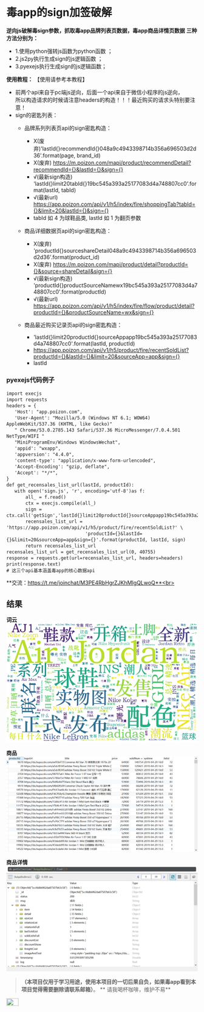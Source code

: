 # 毒app的sign加签破解
**逆向js破解毒sign参数，抓取毒app品牌列表页数据，毒app商品详情页数据**
**三种方法分别为：**
- 1.使用python强转js函数为python函数 ；
- 2.js2py执行生成sign的js逻辑函数 ；
- 3.pyexejs执行生成sign的js逻辑函数；

**使用教程：**
【使用请参考本教程】
- 前两个api来自于pc端js逆向，后面一个api来自于微信小程序的js逆向，<br>
  所以构造请求的时候请注意headers的构造！！！最近购买的请求头特别要注意！
- sign的密匙列表：
  - 品牌系列列表页api的sign密匙构造：
         
      -  X(废弃)'lastId{}recommendId{}048a9c4943398714b356a696503d2d36'.format(page, brand_id)
      -  X(废弃) https://m.poizon.com/mapi/product/recommendDetail?recommendId={}&lastId={}&sign={}
      -  √(最新sign构造) 'lastId{}limit20tabId{}19bc545a393a25177083d4a748807cc0'.format(lastId, tabId)
      -  √(最新url) https://app.poizon.com/api/v1/h5/index/fire/shoppingTab?tabId={}&limit=20&lastId={}&sign={}
      -  tabId 如 4 为球鞋品类, lastId 如 1 为翻页参数
  - 商品详细数据页api的sign密匙构造：   
      -  X(废弃) 'productId{}sourceshareDetail048a9c4943398714b356a696503d2d36'.format(product_id)
      -  X(废弃) https://m.poizon.com/mapi/product/detail?productId={}&source=shareDetail&sign={}
      -  √(最新sign构造) 'productId{}productSourceNamewx19bc545a393a25177083d4a748807cc0'.format(productId)
      -  √(最新url) https://app.poizon.com/api/v1/h5/index/fire/flow/product/detail?productId={}&productSourceName=wx&sign={}
   - 商品最近购买记录页api的sign密匙构造：
      - 'lastId{}limit20productId{}sourceAppapp19bc545a393a25177083d4a748807cc0'.format(lastId, productId)
      - https://app.poizon.com/api/v1/h5/product/fire/recentSoldList?productId={}&lastId={}&limit=20&sourceApp=app&sign={}
      - lastId
    
 ### pyexejs代码例子
 ``` 
import execjs
import requests
headers = {
    'Host': "app.poizon.com",
    'User-Agent': "Mozilla/5.0 (Windows NT 6.1; WOW64) AppleWebKit/537.36 (KHTML, like Gecko)"
    " Chrome/53.0.2785.143 Safari/537.36 MicroMessenger/7.0.4.501 NetType/WIFI "
    "MiniProgramEnv/Windows WindowsWechat",
    'appid': "wxapp",
    'appversion': "4.4.0",
    'content-type': "application/x-www-form-urlencoded",
    'Accept-Encoding': "gzip, deflate",
    'Accept': "*/*",
 }
def get_recensales_list_url(lastId, productId):
    with open('sign.js', 'r', encoding='utf-8')as f:
        all_ = f.read()
        ctx = execjs.compile(all_)
        sign = ctx.call('getSign','lastId{}limit20productId{}sourceAppapp19bc545a393a25177083d4a748807cc0'.format(lastId,productId))
        recensales_list_url = 'https://app.poizon.com/api/v1/h5/product/fire/recentSoldList?' \
                              'productId={}&lastId={}&limit=20&sourceApp=app&sign={}'.format(productId, lastId, sign)
        return recensales_list_url
recensales_list_url = get_recensales_list_url(0, 40755)
response = requests.get(url=recensales_list_url, headers=headers)
print(response.text)
# 这三个api基本涵盖毒app的核心数据api
```
**交流：https://t.me/joinchat/M3PE4RbHgrZJKhMIgQLwoQ**<br>
<!-- <img src="https://github.com/luo1994/du-app-sign/blob/master/pic/%E8%B5%9E%E8%B5%8F.png" width="20%" height="20%"><br> -->
    
## 结果
 **词云**
 ![Alt text](./pic/du_wordcloud.png)
 
 **商品**
 ![Alt text](./pic/du_sku.png)
 
 **商品详情**
 ![Alt text](./pic/du_detail.png)
>**（本项目仅用于学习用途，使用本项目的一切后果自负，如果毒app看到本项目觉得需要删除请联系邮箱）**。
>** 请我喝杯咖啡，维护不易**
<img src="https://github.com/luo1994/du-app-sign/tree/master/pic/赞赏.png" width="25%" height="25%">

